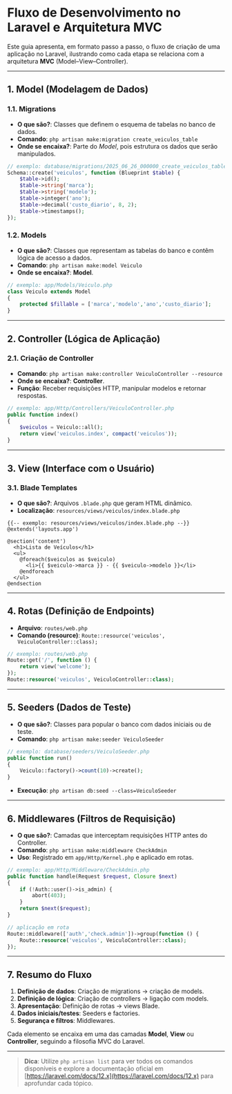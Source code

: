 # Fluxo de Desenvolvimento no Laravel e Arquitetura MVC

Este guia apresenta, em formato passo a passo, o fluxo de criação de uma aplicação no Laravel, ilustrando como cada etapa se relaciona com a arquitetura **MVC** (Model–View–Controller).

---

## 1. Model (Modelagem de Dados)

### 1.1. Migrations

* **O que são?**: Classes que definem o esquema de tabelas no banco de dados.
* **Comando**: `php artisan make:migration create_veiculos_table`
* **Onde se encaixa?**: Parte do *Model*, pois estrutura os dados que serão manipulados.

```php
// exemplo: database/migrations/2025_06_26_000000_create_veiculos_table.php
Schema::create('veiculos', function (Blueprint $table) {
    $table->id();
    $table->string('marca');
    $table->string('modelo');
    $table->integer('ano');
    $table->decimal('custo_diario', 8, 2);
    $table->timestamps();
});
```

### 1.2. Models

* **O que são?**: Classes que representam as tabelas do banco e contêm lógica de acesso a dados.
* **Comando**: `php artisan make:model Veiculo`
* **Onde se encaixa?**: **Model**.

```php
// exemplo: app/Models/Veiculo.php
class Veiculo extends Model
{
    protected $fillable = ['marca','modelo','ano','custo_diario'];
}
```

---

## 2. Controller (Lógica de Aplicação)

### 2.1. Criação de Controller

* **Comando**: `php artisan make:controller VeiculoController --resource`
* **Onde se encaixa?**: **Controller**.
* **Função**: Receber requisições HTTP, manipular modelos e retornar respostas.

```php
// exemplo: app/Http/Controllers/VeiculoController.php
public function index()
{
    $veiculos = Veiculo::all();
    return view('veiculos.index', compact('veiculos'));
}
```

---

## 3. View (Interface com o Usuário)

### 3.1. Blade Templates

* **O que são?**: Arquivos `.blade.php` que geram HTML dinâmico.
* **Localização**: `resources/views/veiculos/index.blade.php`

```blade
{{-- exemplo: resources/views/veiculos/index.blade.php --}}
@extends('layouts.app')

@section('content')
  <h1>Lista de Veículos</h1>
  <ul>
    @foreach($veiculos as $veiculo)
      <li>{{ $veiculo->marca }} - {{ $veiculo->modelo }}</li>
    @endforeach
  </ul>
@endsection
```

---

## 4. Rotas (Definição de Endpoints)

* **Arquivo**: `routes/web.php`
* **Comando (resource)**: `Route::resource('veiculos', VeiculoController::class);`

```php
// exemplo: routes/web.php
Route::get('/', function () {
    return view('welcome');
});
Route::resource('veiculos', VeiculoController::class);
```

---

## 5. Seeders (Dados de Teste)

* **O que são?**: Classes para popular o banco com dados iniciais ou de teste.
* **Comando**: `php artisan make:seeder VeiculoSeeder`

```php
// exemplo: database/seeders/VeiculoSeeder.php
public function run()
{
    Veiculo::factory()->count(10)->create();
}
```

* **Execução**: `php artisan db:seed --class=VeiculoSeeder`

---

## 6. Middlewares (Filtros de Requisição)

* **O que são?**: Camadas que interceptam requisições HTTP antes do Controller.
* **Comando**: `php artisan make:middleware CheckAdmin`
* **Uso**: Registrado em `app/Http/Kernel.php` e aplicado em rotas.

```php
// exemplo: app/Http/Middleware/CheckAdmin.php
public function handle(Request $request, Closure $next)
{
    if (!Auth::user()->is_admin) {
        abort(403);
    }
    return $next($request);
}
```

```php
// aplicação em rota
Route::middleware(['auth','check.admin'])->group(function () {
    Route::resource('veiculos', VeiculoController::class);
});
```

---

## 7. Resumo do Fluxo

1. **Definição de dados**: Criação de migrations → criação de models.
2. **Definição de lógica**: Criação de controllers → ligação com models.
3. **Apresentação**: Definição de rotas → views Blade.
4. **Dados iniciais/testes**: Seeders e factories.
5. **Segurança e filtros**: Middlewares.

Cada elemento se encaixa em uma das camadas **Model**, **View** ou **Controller**, seguindo a filosofia MVC do Laravel.

---

> **Dica**: Utilize `php artisan list` para ver todos os comandos disponíveis e explore a documentação oficial em [https://laravel.com/docs/12.x](https://laravel.com/docs/12.x) para aprofundar cada tópico.
